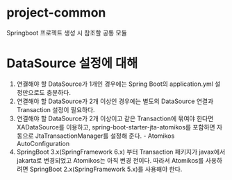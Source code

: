 # project-common
Springboot 프로젝트 생성 시 참조할 공통 모듈

# DataSource 설정에 대해
1. 연결해야 할 DataSource가 1개인 경우에는 Spring Boot의 application.yml 설정만으로도 충분하다.
2. 연결해야 할 DataSource가 2개 이상인 경우에는 별도의 DataSource 연결과 Transaction 설정이 필요하다.
3. 연결해야 할 DataSource가 2개 이상이고 같은 Transaction에 묶여야 한다면 XADataSource를 이용하고, spring-boot-starter-jta-atomikos를 포함하면
자동으로 JtaTransactionManager를 설정해 준다. - Atomikos AutoConfiguration
4. SpringBoot 3.x(SpringFramework 6.x) 부터 Transaction 패키지가 javax에서 jakarta로 변경되었고 Atomikos는 아직 변경 전이다.
따라서 Atomikos를 사용하려면 SpringBoot 2.x(SpringFramework 5.x)를 사용해야 한다.
